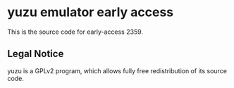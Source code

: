 yuzu emulator early access
=============

This is the source code for early-access 2359.

## Legal Notice

yuzu is a GPLv2 program, which allows fully free redistribution of its source code.